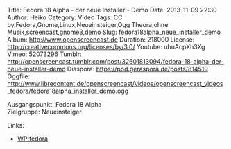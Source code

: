 Title: Fedora 18 Alpha - der neue Installer - Demo
Date: 2013-11-09 22:30
Author: Heiko
Category: Video
Tags: CC by,Fedora,Gnome,Linux,Neueinsteiger,Ogg Theora,ohne Musik,screencast,gnome3,demo
Slug: fedora18alpha_neue_installer_demo
Album: http://www.openscreencast.de
Duration: 218000
License: http://creativecommons.org/licenses/by/3.0/
Youtube: ubuAcpXh3Xg
Vimeo: 52073296
Tumblr: http://openscreencast.tumblr.com/post/32601813094/fedora-18-alpha-der-neue-installer-demo
Diaspora: https://pod.geraspora.de/posts/814519
Oggfile: http://www.librecontent.de/openscreencast/videos/openscreencast_videos_fedora/fedora18alpha_installer_demo.ogg

Ausgangspunkt: Fedora 18 Alpha  
Zielgruppe: Neueinsteiger  

Links:

  * [WP:fedora](https://de.wikipedia.org/wiki/Fedora_%28Linux-Distribution%29 "Link zu WP:fedora" )

